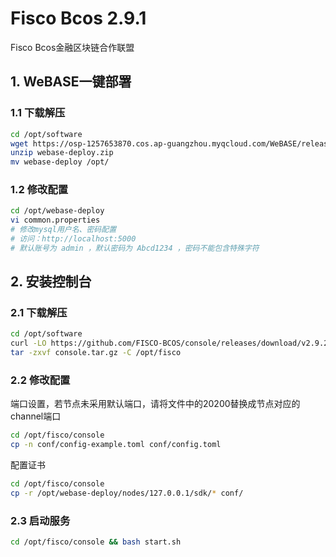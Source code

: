 # Fisco Bcos 2.9.1

Fisco Bcos金融区块链合作联盟

## 1. WeBASE一键部署

### 1.1 下载解压

```bash
cd /opt/software
wget https://osp-1257653870.cos.ap-guangzhou.myqcloud.com/WeBASE/releases/download/v3.1.1/webase-deploy.zip
unzip webase-deploy.zip
mv webase-deploy /opt/
```

### 1.2 修改配置

```bash
cd /opt/webase-deploy
vi common.properties
# 修改mysql用户名、密码配置
# 访问：http://localhost:5000
# 默认账号为 admin ，默认密码为 Abcd1234 ，密码不能包含特殊字符
```


## 2. 安装控制台

### 2.1 下载解压

```bash
cd /opt/software
curl -LO https://github.com/FISCO-BCOS/console/releases/download/v2.9.2/download_console.sh && bash download_console.sh
tar -zxvf console.tar.gz -C /opt/fisco
```

### 2.2 修改配置


端口设置，若节点未采用默认端口，请将文件中的20200替换成节点对应的channel端口

```bash
cd /opt/fisco/console
cp -n conf/config-example.toml conf/config.toml
```

配置证书

```bash
cd /opt/fisco/console
cp -r /opt/webase-deploy/nodes/127.0.0.1/sdk/* conf/
```

### 2.3 启动服务

```bash
cd /opt/fisco/console && bash start.sh
```